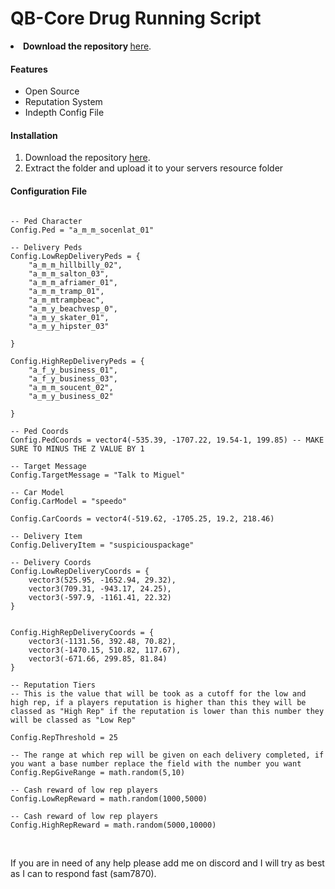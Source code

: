 <h1>QB-Core Drug Running Script</h1>

<li><strong>Download the repository </strong><a href="https://github.com/sam-scripts/qb-drugrun">here</a>.</li>

<h4>Features</h4>

<ul>
    <li>Open Source</li>
    <li>Reputation System</li>
    <li>Indepth Config File</li>
</ul>

<h4>Installation</h4>

<ol>
  <li>Download the repository <a href="https://github.com/sam-scripts/qb-drugrun">here</a>.</li>
  <li>Extract the folder and upload it to your servers resource folder</li>
</ol>

<h4>Configuration File</h4>

```Config = {}

-- Ped Character
Config.Ped = "a_m_m_socenlat_01"

-- Delivery Peds
Config.LowRepDeliveryPeds = {
    "a_m_m_hillbilly_02",
    "a_m_m_salton_03",
    "a_m_m_afriamer_01",
    "a_m_m_tramp_01",
    "a_m_mtrampbeac",
    "a_m_y_beachvesp_0",
    "a_m_y_skater_01",
    "a_m_y_hipster_03"

}

Config.HighRepDeliveryPeds = {
    "a_f_y_business_01",
    "a_f_y_business_03",
    "a_m_m_soucent_02",
    "a_m_y_business_02"

}

-- Ped Coords
Config.PedCoords = vector4(-535.39, -1707.22, 19.54-1, 199.85) -- MAKE SURE TO MINUS THE Z VALUE BY 1

-- Target Message
Config.TargetMessage = "Talk to Miguel"

-- Car Model
Config.CarModel = "speedo"

Config.CarCoords = vector4(-519.62, -1705.25, 19.2, 218.46)

-- Delivery Item
Config.DeliveryItem = "suspiciouspackage"

-- Delivery Coords
Config.LowRepDeliveryCoords = {
    vector3(525.95, -1652.94, 29.32),
    vector3(709.31, -943.17, 24.25),
    vector3(-597.9, -1161.41, 22.32)
}


Config.HighRepDeliveryCoords = {
    vector3(-1131.56, 392.48, 70.82),
    vector3(-1470.15, 510.82, 117.67),
    vector3(-671.66, 299.85, 81.84)
}

-- Reputation Tiers
-- This is the value that will be took as a cutoff for the low and high rep, if a players reputation is higher than this they will be classed as "High Rep" if the reputation is lower than this number they will be classed as "Low Rep"

Config.RepThreshold = 25

-- The range at which rep will be given on each delivery completed, if you want a base number replace the field with the number you want
Config.RepGiveRange = math.random(5,10) 

-- Cash reward of low rep players
Config.LowRepReward = math.random(1000,5000)

-- Cash reward of low rep players
Config.HighRepReward = math.random(5000,10000)
```

<br>

If you are in need of any help please add me on discord and I will try as best as I can to respond fast (sam7870).
